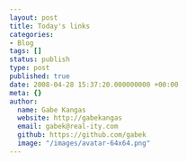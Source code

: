 ```yaml
---
layout: post
title: Today's links
categories:
- Blog
tags: []
status: publish
type: post
published: true
date: 2008-04-28 15:37:20.000000000 +00:00
meta: {}
author:
  name: Gabe Kangas
  website: http://gabekangas
  email: gabek@real-ity.com
  github: https://github.com/gabek
  image: "/images/avatar-64x64.png"
---
```


